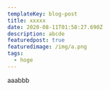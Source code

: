 ```yaml
---
templateKey: blog-post
title: xxxxx
date: 2020-08-11T01:58:27.690Z
description: abcde
featuredpost: true
featuredimage: /img/a.png
tags:
  - hoge
---
```

aaabbb